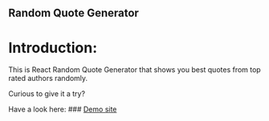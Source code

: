 ## Random Quote Generator

# Introduction:

This is React Random Quote Generator that shows you best quotes from top rated authors randomly.

Curious to give it a try?

Have a look here: ### [Demo site](https://random-quote-generator294.netlify.app/)

